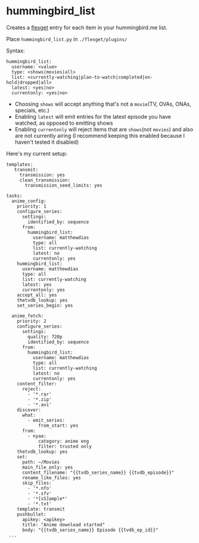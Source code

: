 # hummingbird_list
   Creates a [flexget](http://flexget.com) entry for each item in your hummingbird.me list.
   
   Place `hummingbird_list.py` in `./flexget/plugins/`

   Syntax:
   ```
   hummingbird_list:
     username: <value>
     type: <shows|movies|all>
     list: <currently-watching|plan-to-watch|completed|on-hold|dropped|all>
     latest: <yes|no>
     currentonly: <yes|no>
   ```
     
   - Choosing `shows` will accept anything that's not a `movie`(TV, OVAs, ONAs, specials, etc.)
   - Enabling `latest` will emit entries for the latest episode you have watched, as opposed to emitting shows
   - Enabling `currentonly` will reject items that are `shows`(not `movies`) and also are not currently airing (I recommend keeping this enabled because I haven't tested it disabled)
   
   Here's my current setup:
   ```
   templates:
      transmit:
        transmission: yes
        clean_transmission:
          transmission_seed_limits: yes

   tasks:
     anime_config:
       priority: 1
       configure_series:
         settings:
           identified_by: sequence
         from:
           hummingbird_list:
             username: matthewdias
             type: all
             list: currently-watching
             latest: no
             currentonly: yes
       hummingbird_list:
         username: matthewdias
         type: all
         list: currently-watching
         latest: yes
         currentonly: yes
       accept_all: yes
       thetvdb_lookup: yes
       set_series_begin: yes
   
     anime_fetch:
       priority: 2
       configure_series:
         settings:
           quality: 720p
           identified_by: sequence
         from:
           hummingbird_list:
             username: matthewdias
             type: all
             list: currently-watching
             latest: no
             currentonly: yes
       content_filter:
         reject:
           - '*.rar'
           - '*.zip'
           - '*.avi'
       discover:
         what:
           - emit_series:
               from_start: yes
         from:
           - nyaa:
               category: anime eng
               filter: trusted only
       thetvdb_lookup: yes
       set:
         path: ~/Movies
         main_file_only: yes
         content_filename: "{{tvdb_series_name}} {{tvdb_episode}}"
         rename_like_files: yes
         skip_files:
           - '*.nfo'
           - '*.sfv'
           - '*[sS]ample*'
           - '*.txt'
       template: transmit
       pushbullet:
         apikey: <apikey>
         title: "Anime download started"
         body: "{{tvdb_series_name}} Episode {{tvdb_ep_id}}"
    ...
   ```
